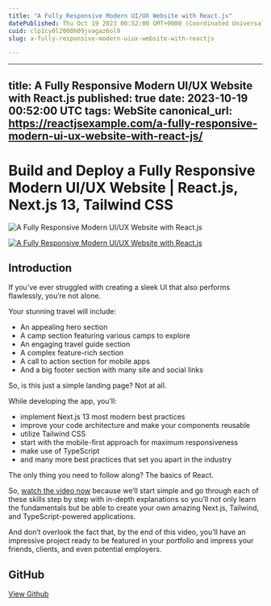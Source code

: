 ```yaml
---
title: "A Fully Responsive Modern UI/UX Website with React.js"
datePublished: Thu Oct 19 2023 00:52:00 GMT+0000 (Coordinated Universal Time)
cuid: clp1cy0l2000h09jvagaz6ol9
slug: a-fully-responsive-modern-uiux-website-with-reactjs

---
```


---
title: A Fully Responsive Modern UI/UX Website with React.js
published: true
date: 2023-10-19 00:52:00 UTC
tags: WebSite
canonical_url: https://reactjsexample.com/a-fully-responsive-modern-ui-ux-website-with-react-js/
---

# Build and Deploy a Fully Responsive Modern UI/UX Website | React.js, Next.js 13, Tailwind CSS
 ![A Fully Responsive Modern UI/UX Website with React.js](https://cdn.hashnode.com/res/hashnode/image/upload/v1700149209013/c5ce01ac-406a-4b25-b657-bc11d362d3c1.jpeg)

[![A Fully Responsive Modern UI/UX Website with React.js](https://cdn.hashnode.com/res/hashnode/image/upload/v1700149210260/6d394178-5d1f-456d-bac0-e17a360f0f41.png)](https://youtu.be/cuzw4vL1z5E)

## Introduction

If you’ve ever struggled with creating a sleek UI that also performs flawlessly, you’re not alone.

Your stunning travel will include:

- An appealing hero section
- A camp section featuring various camps to explore
- An engaging travel guide section
- A complex feature-rich section
- A call to action section for mobile apps
- And a big footer section with many site and social links

So, is this just a simple landing page? Not at all.

While developing the app, you’ll:

- implement Next.js 13 most modern best practices
- improve your code architecture and make your components reusable
- utilize Tailwind CSS
- start with the mobile-first approach for maximum responsiveness
- make use of TypeScript
- and many more best practices that set you apart in the industry

The only thing you need to follow along? The basics of React.

So, [watch the video now](https://youtu.be/cuzw4vL1z5E) because we’ll start simple and go through each of these skills step by step with in-depth explanations so you’ll not only learn the fundamentals but be able to create your own amazing Next.js, Tailwind, and TypeScript-powered applications.

And don’t overlook the fact that, by the end of this video, you’ll have an impressive project ready to be featured in your portfolio and impress your friends, clients, and even potential employers.

## GitHub

[View Github](https://github.com/adrianhajdin/travel_ui_ux?ref=reactjsexample.com)